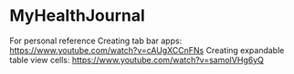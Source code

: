 # MyHealthJournal
 
For personal reference
Creating tab bar apps: https://www.youtube.com/watch?v=cAUgXCCnFNs
Creating expandable table view cells: https://www.youtube.com/watch?v=samoIVHg6yQ

